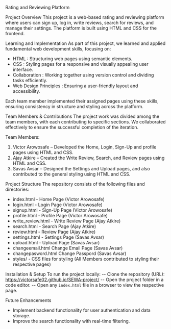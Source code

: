 Rating and Reviewing Platform

Project Overview
This project is a web-based rating and reviewing platform where users can sign up, log in, write reviews, search for reviews, and manage their settings. The platform is built using HTML and CSS for the frontend.

Learning and Implementation
As part of this project, we learned and applied fundamental web development skills, focusing on:

- HTML : Structuring web pages using semantic elements.
- CSS : Styling pages for a responsive and visually appealing user interface.
- Collaboration : Working together using version control and dividing tasks efficiently.
- Web Design Principles : Ensuring a user-friendly layout and accessibility.

Each team member implemented their assigned pages using these skills, ensuring consistency in structure and styling across the platform.

Team Members & Contributions
The project work was divided among the team members, with each contributing to specific sections. We collaborated effectively to ensure the successful completion of the iteration.

Team Members:

1. Victor Arowosafe – Developed the Home, Login, Sign-Up and profile pages using HTML and CSS.
2. Ajay Atkire – Created the Write Review, Search, and Review pages using HTML and CSS.
3. Savas Avsar – Designed the Settings and Upload pages, and also contributed to the general styling using HTML and CSS.

Project Structure
The repository consists of the following files and directories:

- index.html - Home Page (Victor Arowosafe)
- login.html - Login Page (Victor Arowosafe)
- signup.html - Sign-Up Page (Victor Arowosafe)
- profile.html - Profile Page (Victor Arowosafe)
- write_review.html - Write Review Page (Ajay Atkire)
- search.html - Search Page (Ajay Atkire)
- review.html - Review Page (Ajay Atkire)
- settings.html - Settings Page (Savas Avsar)
- upload.html - Upload Page (Savas Avsar)
- changeemail.html Change Email Page (Savas Avsar)
- changepasword.html Change Passpord (Savas Avsar)
- styles/ - CSS files for styling (All Members contributed to styling their respective pages)

Installation & Setup
To run the project locally:
-- Clone the repository (URL): https://victorsafe02.github.io/SEWA-project/
-- Open the project folder in a code editor. 
-- Open any `index.html` file in a browser to view the respective page.

Future Enhancements

- Implement backend functionality for user authentication and data storage.
- Improve the search functionality with real-time filtering.
